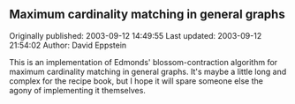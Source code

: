 ## Maximum cardinality matching in general graphs

Originally published: 2003-09-12 14:49:55
Last updated: 2003-09-12 21:54:02
Author: David Eppstein

This is an implementation of Edmonds' blossom-contraction algorithm for maximum cardinality matching in general graphs.  It's maybe a little long and complex for the recipe book, but I hope it will spare someone else the agony of implementing it themselves.